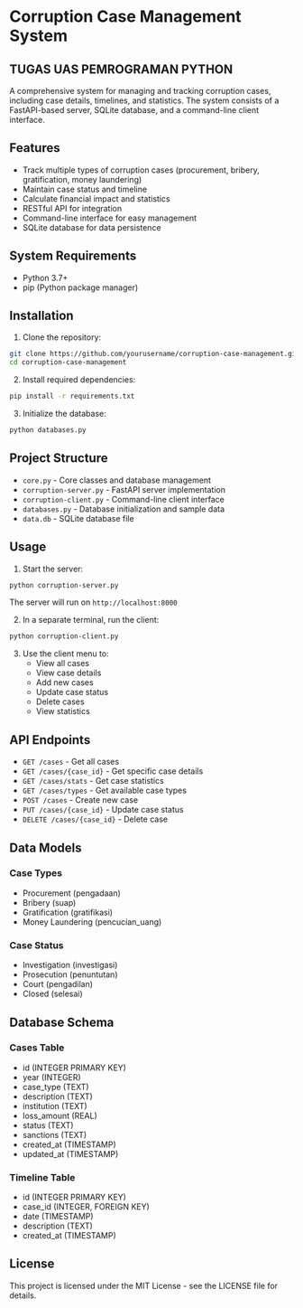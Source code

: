 # Corruption Case Management System
## TUGAS UAS PEMROGRAMAN PYTHON

A comprehensive system for managing and tracking corruption cases, including case details, timelines, and statistics. The system consists of a FastAPI-based server, SQLite database, and a command-line client interface.

## Features

- Track multiple types of corruption cases (procurement, bribery, gratification, money laundering)
- Maintain case status and timeline
- Calculate financial impact and statistics
- RESTful API for integration
- Command-line interface for easy management
- SQLite database for data persistence

## System Requirements

- Python 3.7+
- pip (Python package manager)

## Installation

1. Clone the repository:
```bash
git clone https://github.com/yourusername/corruption-case-management.git
cd corruption-case-management
```

2. Install required dependencies:
```bash
pip install -r requirements.txt
```

3. Initialize the database:
```bash
python databases.py
```

## Project Structure

- `core.py` - Core classes and database management
- `corruption-server.py` - FastAPI server implementation
- `corruption-client.py` - Command-line client interface
- `databases.py` - Database initialization and sample data
- `data.db` - SQLite database file

## Usage

1. Start the server:
```bash
python corruption-server.py
```
The server will run on `http://localhost:8000`

2. In a separate terminal, run the client:
```bash
python corruption-client.py
```

3. Use the client menu to:
   - View all cases
   - View case details
   - Add new cases
   - Update case status
   - Delete cases
   - View statistics

## API Endpoints

- `GET /cases` - Get all cases
- `GET /cases/{case_id}` - Get specific case details
- `GET /cases/stats` - Get case statistics
- `GET /cases/types` - Get available case types
- `POST /cases` - Create new case
- `PUT /cases/{case_id}` - Update case status
- `DELETE /cases/{case_id}` - Delete case

## Data Models

### Case Types
- Procurement (pengadaan)
- Bribery (suap)
- Gratification (gratifikasi)
- Money Laundering (pencucian_uang)

### Case Status
- Investigation (investigasi)
- Prosecution (penuntutan)
- Court (pengadilan)
- Closed (selesai)

## Database Schema

### Cases Table
- id (INTEGER PRIMARY KEY)
- year (INTEGER)
- case_type (TEXT)
- description (TEXT)
- institution (TEXT)
- loss_amount (REAL)
- status (TEXT)
- sanctions (TEXT)
- created_at (TIMESTAMP)
- updated_at (TIMESTAMP)

### Timeline Table
- id (INTEGER PRIMARY KEY)
- case_id (INTEGER, FOREIGN KEY)
- date (TIMESTAMP)
- description (TEXT)
- created_at (TIMESTAMP)

## License
This project is licensed under the MIT License - see the LICENSE file for details.
